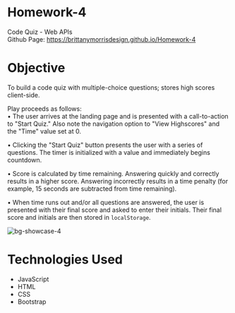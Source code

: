# Homework-4
Code Quiz - Web APIs </br>
Github Page: https://brittanymorrisdesign.github.io/Homework-4

# Objective
To build a code quiz with multiple-choice questions; stores high scores client-side.

Play proceeds as follows: </br>
• The user arrives at the landing page and is presented with a call-to-action to "Start Quiz." Also note the navigation option to "View Highscores" and the "Time" value set at 0.

• Clicking the "Start Quiz" button presents the user with a series of questions. The timer is initialized with a value and immediately begins countdown.

• Score is calculated by time remaining. Answering quickly and correctly results in a higher score. Answering incorrectly results in a time penalty (for example, 15 seconds are subtracted from time remaining).

• When time runs out and/or all questions are answered, the user is presented with their final score and asked to enter their initials. Their final score and initials are then stored in `localStorage`. </br>

![bg-showcase-4](https://user-images.githubusercontent.com/44029053/77261634-40550880-6c66-11ea-8723-82a210bcc6d6.png)

# Technologies Used
* JavaScript
* HTML
* CSS
* Bootstrap
